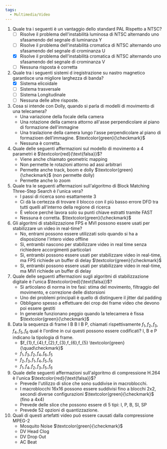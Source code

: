 ```yaml
---
tags:
  - Multimedia/Video
---
```

1. Quale tra i seguenti è un vantaggio dello standard PAL Rispetto a NTSC?
	- [ ] Risolve il problema dell'instabilità luminosa di NTSC alternando uno sfasamendo del segnale di luminanza Y
	- [ ] Risolve il problema dell'instabilità cromatica di NTSC alternando uno sfasamendo del segnale di crominanza U
	- [x] Risolve il problema dell'instabilità cromatica di NTSC alternando uno sfasamendo del segnale di crominanza V 
	- [ ] Nessuna risposta è corretta
2. Quale tra i seguenti sistemi d iregistrazione su nastro magnetico garantisce una migliore larghezza di banda?
	- [x] Sistema elicoidale
	- [ ] Sistema trasversale
	- [ ] Sistema Longitudinale
	- [ ] Nessuna delle altre risposte.
3. Cosa si intende con Dolly, quando si parla di modelli di movimento di una telecamera?
	- Una variazione della focale della camera
	- Una rotazione della camera attorno all'asse perpendicolare al piano di formazione dell'immagine
	- Una traslazione della camera lungo l'asse perpendicolare al piano di formazioen dell'immagine. $\textcolor{green}{\checkmark}$
	- Nessuna è corretta.
4. Quale delle seguenti affermazioni sul modello di movimento a 4 parametri è $\textcolor{red}{\text{falsa}}$?
	- Viene anche chiamato geometric mapping
	- Non permette le rotazioni attorno ad assi arbitrari
	- Permette anche track, boom e dolly $\textcolor{green}{\checkmark}$ (non permette dolly)
	- Permette anche lo zoom
5. Quale tra le seguenti affermazioni sull'algoritmo di Block Matching Three-Step Search è l'unica vera?
	- I passi di ricerca sono esattamente 3
	- Ci dà la certezza di trovare il blocco con il più basso errore DFD tra tutti quelli all'interno della regione di ricerca
	- È veloce perché lavora solo su punti chiave estratti tramite FAST
	- Nessuna è corretta. $\textcolor{green}{\checkmark}$
6. Gli algoritmi di stabilizzazione FPS e MVI possono essere usati per stabilizzare un video in real-time?
	- No, entrami possono essere utilizzati solo quando si ha a disposizione l'intero video offline
	- Sì, entrambi nascono per stabilizzare video in real time senza richiedere accorgimenti particolari
	- Sì, entrambi possono essere usati per stabilizzare video in real-time, ma FPS richiede un buffer di delay $\textcolor{green}{\checkmark}$
	- Sì, entrambi possono essere usati per stabilizzare video in real-time, ma MVI richiede un buffer di delay
7. Quale delle seguenti affermazioni sugli algoritmi di stabilizzazione digitale è l'unica $\textcolor{red}{\text{falsa}}$?
	- Si articolano di norma in tre fasi: stima del movimento, filtraggio del movimento, e correzione delle distorsioni
	- Uno dei problemi principali è quello di distinguere il jitter dal padding
	- Obbligano spesso a effettuare dei crop dei frame video che devono poi essere gestiti
	- In generale funzionano peggio quando la telecamera è fissa $\textcolor{green}{\checkmark}$
8. Data la sequenza di frame I B B I B P, chiamati rispettivamente $f_{1},f_{2},f_{3},f_{4},f_{5},f_{6}$ qual è l'ordine in cui questi possono essere codificati? I, B e P indicano la tipologia di frame.
	- $f_{1},f_{4},f_{2},f_{3},f_{6},f_{5} \textcolor{green}{\quad\checkmark}$
	- $f_{1},f_{3},f_{2},f_{4},f_{6},f_{5}$
	- $f_{2},f_{3},f_{1},f_{4},f_{5},f_{6}$
	- $f_{1},f_{4},f_{2},f_{3},f_{5},f_{6}$
9. Quale delle seguenti affermazioni sull'algoritmo di compressione H.264 è l'unica $\textcolor{red}{\text{falsa}}$?
	- Prevede l'utilizzo di slice che sono suddivise in macroblocchi.
	- I macroblocchi 16x16 possono essere suddivisi fino a blocchi 2x2, secondi diverse configurazioni $\textcolor{green}{\checkmark}$ (fino a 4x4)
	- Prevede delle slice che possono essere di 5 tipi: I, P, B, SI, SP
	- Prevede 52 opzioni di quantizzazione.
10. Quali di questi artefatti video può essere causati dalla compressione MPEG-2
	- Mosquito Noise $\textcolor{green}{\checkmark}$
	- DV Head Clog
	- DV Drop Out
	- AC Beat
